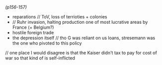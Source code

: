 *(p156-157)*

+ reparations // ToV, loss of terrioties + colonies
+ // Ruhr invasion, halting production one of most lucrative areas by France (+ Belgium?)
+ hostile foreign trade
+ the depression itself // tho G was reliant on us loans, stresemann was the one who pivoted to this policy

// one place I would disagree is that the Kaiser didn't tax to pay for cost of war so that kind of is self-inflicted